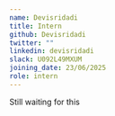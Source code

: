 ```yaml
---
name: Devisridadi
title: Intern
github: Devisridadi
twitter: ""
linkedin: devisridadi
slack: U092L49MXUM
joining_date: 23/06/2025
role: intern
---
```


Still waiting for this
